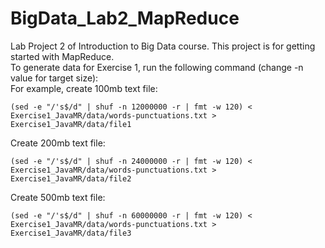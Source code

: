 # BigData_Lab2_MapReduce
Lab Project 2 of Introduction to Big Data course. This project is for getting started with MapReduce.  
To generate data for Exercise 1, run the following command (change -n value for target size):  
For example, create 100mb text file:  
```
(sed -e "/'s$/d" | shuf -n 12000000 -r | fmt -w 120) < Exercise1_JavaMR/data/words-punctuations.txt > Exercise1_JavaMR/data/file1  
```
Create 200mb text file:  
```
(sed -e "/'s$/d" | shuf -n 24000000 -r | fmt -w 120) < Exercise1_JavaMR/data/words-punctuations.txt > Exercise1_JavaMR/data/file2
```
Create 500mb text file:  
```
(sed -e "/'s$/d" | shuf -n 60000000 -r | fmt -w 120) < Exercise1_JavaMR/data/words-punctuations.txt > Exercise1_JavaMR/data/file3
```
